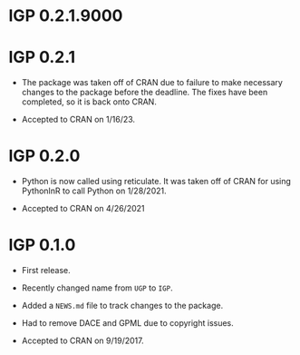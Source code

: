 # IGP 0.2.1.9000

# IGP 0.2.1

* The package was taken off of CRAN due to failure to make necessary changes
to the package before the deadline. The fixes have been completed, so it is
back onto CRAN.

* Accepted to CRAN on 1/16/23.

# IGP 0.2.0

* Python is now called using reticulate. It was taken off of CRAN for using
PythonInR to call Python on 1/28/2021.

* Accepted to CRAN on 4/26/2021

# IGP 0.1.0

* First release.

* Recently changed name from `UGP` to `IGP`.

* Added a `NEWS.md` file to track changes to the package.

* Had to remove DACE and GPML due to copyright issues.

* Accepted to CRAN on 9/19/2017.
